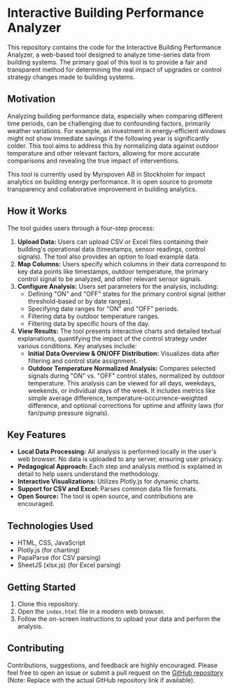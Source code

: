 # Interactive Building Performance Analyzer

This repository contains the code for the Interactive Building Performance Analyzer, a web-based tool designed to analyze time-series data from building systems. The primary goal of this tool is to provide a fair and transparent method for determining the real impact of upgrades or control strategy changes made to building systems.

## Motivation

Analyzing building performance data, especially when comparing different time periods, can be challenging due to confounding factors, primarily weather variations. For example, an investment in energy-efficient windows might not show immediate savings if the following year is significantly colder. This tool aims to address this by normalizing data against outdoor temperature and other relevant factors, allowing for more accurate comparisons and revealing the true impact of interventions.

This tool is currently used by Myrspoven AB in Stockholm for impact analytics on building energy performance. It is open source to promote transparency and collaborative improvement in building analytics.

## How it Works

The tool guides users through a four-step process:

1.  **Upload Data:** Users can upload CSV or Excel files containing their building's operational data (timestamps, sensor readings, control signals). The tool also provides an option to load example data.
2.  **Map Columns:** Users specify which columns in their data correspond to key data points like timestamps, outdoor temperature, the primary control signal to be analyzed, and other relevant sensor signals.
3.  **Configure Analysis:** Users set parameters for the analysis, including:
    *   Defining "ON" and "OFF" states for the primary control signal (either threshold-based or by date ranges).
    *   Specifying date ranges for "ON" and "OFF" periods.
    *   Filtering data by outdoor temperature ranges.
    *   Filtering data by specific hours of the day.
4.  **View Results:** The tool presents interactive charts and detailed textual explanations, quantifying the impact of the control strategy under various conditions. Key analyses include:
    *   **Initial Data Overview & ON/OFF Distribution:** Visualizes data after filtering and control state assignment.
    *   **Outdoor Temperature Normalized Analysis:** Compares selected signals during "ON" vs. "OFF" control states, normalized by outdoor temperature. This analysis can be viewed for all days, weekdays, weekends, or individual days of the week. It includes metrics like simple average difference, temperature-occurrence-weighted difference, and optional corrections for uptime and affinity laws (for fan/pump pressure signals).

## Key Features

*   **Local Data Processing:** All analysis is performed locally in the user's web browser. No data is uploaded to any server, ensuring user privacy.
*   **Pedagogical Approach:** Each step and analysis method is explained in detail to help users understand the methodology.
*   **Interactive Visualizations:** Utilizes Plotly.js for dynamic charts.
*   **Support for CSV and Excel:** Parses common data file formats.
*   **Open Source:** The tool is open source, and contributions are encouraged.

## Technologies Used

*   HTML, CSS, JavaScript
*   Plotly.js (for charting)
*   PapaParse (for CSV parsing)
*   SheetJS (xlsx.js) (for Excel parsing)

## Getting Started

1.  Clone this repository.
2.  Open the `index.html` file in a modern web browser.
3.  Follow the on-screen instructions to upload your data and perform the analysis.

## Contributing

Contributions, suggestions, and feedback are highly encouraged. Please feel free to open an issue or submit a pull request on the [GitHub repository](https://github.com) (Note: Replace with the actual GitHub repository link if available). 